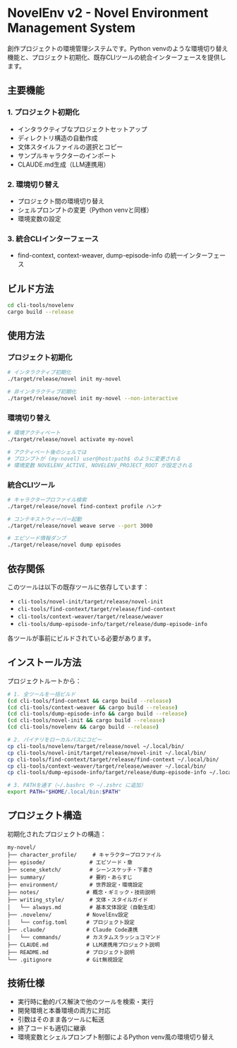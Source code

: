 # NovelEnv v2 - Novel Environment Management System

創作プロジェクトの環境管理システムです。Python venvのような環境切り替え機能と、プロジェクト初期化、既存CLIツールの統合インターフェースを提供します。

## 主要機能

### 1. プロジェクト初期化
- インタラクティブなプロジェクトセットアップ
- ディレクトリ構造の自動作成
- 文体スタイルファイルの選択とコピー
- サンプルキャラクターのインポート
- CLAUDE.md生成（LLM連携用）

### 2. 環境切り替え
- プロジェクト間の環境切り替え
- シェルプロンプトの変更（Python venvと同様）
- 環境変数の設定

### 3. 統合CLIインターフェース
- find-context, context-weaver, dump-episode-info の統一インターフェース

## ビルド方法

```bash
cd cli-tools/novelenv
cargo build --release
```

## 使用方法

### プロジェクト初期化

```bash
# インタラクティブ初期化
./target/release/novel init my-novel

# 非インタラクティブ初期化
./target/release/novel init my-novel --non-interactive
```

### 環境切り替え

```bash
# 環境アクティベート
./target/release/novel activate my-novel

# アクティベート後のシェルでは
# プロンプトが (my-novel) user@host:path$ のように変更される
# 環境変数 NOVELENV_ACTIVE, NOVELENV_PROJECT_ROOT が設定される
```

### 統合CLIツール

```bash
# キャラクタープロファイル検索
./target/release/novel find-context profile ハンナ

# コンテキストウィーバー起動
./target/release/novel weave serve --port 3000

# エピソード情報ダンプ
./target/release/novel dump episodes
```

## 依存関係

このツールは以下の既存ツールに依存しています：
- `cli-tools/novel-init/target/release/novel-init`
- `cli-tools/find-context/target/release/find-context`
- `cli-tools/context-weaver/target/release/weaver`
- `cli-tools/dump-episode-info/target/release/dump-episode-info`

各ツールが事前にビルドされている必要があります。

## インストール方法

プロジェクトルートから：

```bash
# 1. 全ツールを一括ビルド
(cd cli-tools/find-context && cargo build --release)
(cd cli-tools/context-weaver && cargo build --release)
(cd cli-tools/dump-episode-info && cargo build --release)
(cd cli-tools/novel-init && cargo build --release)
(cd cli-tools/novelenv && cargo build --release)

# 2. バイナリをローカルパスにコピー
cp cli-tools/novelenv/target/release/novel ~/.local/bin/
cp cli-tools/novel-init/target/release/novel-init ~/.local/bin/
cp cli-tools/find-context/target/release/find-context ~/.local/bin/
cp cli-tools/context-weaver/target/release/weaver ~/.local/bin/
cp cli-tools/dump-episode-info/target/release/dump-episode-info ~/.local/bin/

# 3. PATHを通す（~/.bashrc や ~/.zshrc に追加）
export PATH="$HOME/.local/bin:$PATH"
```

## プロジェクト構造

初期化されたプロジェクトの構造：

```
my-novel/
├── character_profile/     # キャラクタープロファイル
├── episode/              # エピソード・章
├── scene_sketch/         # シーンスケッチ・下書き
├── summary/              # 要約・あらすじ
├── environment/          # 世界設定・環境設定
├── notes/               # 概念・ギミック・技術説明
├── writing_style/        # 文体・スタイルガイド
│   └── always.md         # 基本文体設定（自動生成）
├── .novelenv/           # NovelEnv設定
│   └── config.toml      # プロジェクト設定
├── .claude/             # Claude Code連携
│   └── commands/        # カスタムスラッシュコマンド
├── CLAUDE.md            # LLM連携用プロジェクト説明
├── README.md            # プロジェクト説明
└── .gitignore           # Git無視設定
```

## 技術仕様

- 実行時に動的パス解決で他のツールを検索・実行
- 開発環境と本番環境の両方に対応
- 引数はそのまま各ツールに転送
- 終了コードも適切に継承
- 環境変数とシェルプロンプト制御によるPython venv風の環境切り替え